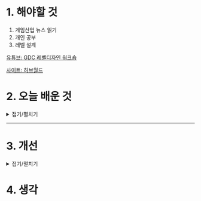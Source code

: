
# 1. 해야할 것

1. 게임산업 뉴스 읽기 
2. 개인 공부  
3. 레벨 설계

[유튜브: GDC 레벨디자인 워크숍](https://www.youtube.com/watch?v=09r1B9cVEQY)

[사이트: 허브월드](https://blog.naver.com/kids1412/222907230716)



# 2. 오늘 배운 것

<details>
<summary>접기/펼치기</summary>

# 허브 레벨디자인
---

## ✅ 1. **핵심 기능 정리**

허브 레벨은 **중심축**입니다. 다음 기능들을 반드시 고려해야 합니다:

| 기능           | 설명                                     |
| ------------ | -------------------------------------- |
| **진입/퇴장 지점** | 미션 시작 전/후로 연결되는 게이트웨이 (포탈, 문, 엘리베이터 등) |
| **상호작용 요소**  | NPC, 상점, 제작대, 퀘스트 보드 등                 |
| **회복/준비 공간** | 휴식 공간, 장비 변경, 회복 아이템 보충 등              |
| **업그레이드**    | 스킬 트리, 장비 강화, 능력 해금 등 성장 관련 시스템        |
| **스토리 전개**   | 컷씬, 대화, 이벤트 트리거 등 내러티브 전달 공간           |

---

## ✅ 2. **심리적 설계 포인트 (플레이어 경험 중심)**

| 항목         | 고려 사항                                      |
| ---------- | ------------------------------------------ |
| **안전함**    | 허브는 적이 없고, 긴장을 내려놓을 수 있는 ‘안식처’ 느낌이 중요      |
| **익숙함**    | 반복 방문이 예상되므로 구조가 **기억하기 쉬워야 함**            |
| **성장의 체감** | 시간이 지날수록 변화(예: 사람 증가, 장식 변화 등)가 있으면 몰입도 상승 |
| **선택의 여지** | 어디로 갈지, 무엇을 할지 **플레이어가 선택할 수 있는 구조** 제공    |

---

## ✅ 3. **공간 구조 디자인 요소**

| 항목               | 설명                                                |
| ---------------- | ------------------------------------------------- |
| **중심부 + 방사형 구조** | 중앙에서 시작해 여러 방향으로 갈 수 있게 설계하면 탐색/기억 쉬움             |
| **시선 유도**        | 시각적 랜드마크(탑, 불빛, 조형물)로 플레이어를 자연스럽게 유도              |
| **동선 분리**        | 핵심 활동(NPC 상호작용)과 보조 활동(수집, 감상)을 공간적으로 분리하면 정돈된 느낌 |
| **복귀 동선 확보**     | 플레이어가 쉽게 돌아올 수 있는 **순환 구조**나 **빠른 이동** 고려         |

---

## ✅ 4. **게임 흐름(Loop)과 연계**

허브는 게임 루프와 연계되어야 의미가 강해집니다.

```text
[전투/미션] → [허브 복귀] → [보상 정산 / 강화 / 다음 준비] → [다음 전투/미션]
```

이 루프를 고려하여:

* **퀘스트 클리어 후 돌아왔을 때 허브가 보상과 회복을 제공하는 구조**
* **새로운 길이 열리는 식의 시각적/공간적 변화**가 이루어지면 좋습니다.

---

## ✅ 5. **유형별 허브 디자인 전략**

| 허브 유형      | 예시                   | 디자인 전략                       |
| ---------- | -------------------- | ---------------------------- |
| **도시형 허브** | 어쌔신크리드, 엘든링의 라운드테이블  | 다양한 상점 + 정보 수집 + 분위기 감상 중심   |
| **거점형 허브** | 몬스터헌터, XCOM          | 반복 업그레이드와 기능 중심 구성, UI 연계 중요 |
| **신비한 허브** | Hollow Knight의 더트마우스 | 감정적/분위기 중심, 서정적인 공간 구성이 중요   |

---

## ✅ 6. **실무적인 디테일 체크리스트**

* [ ] 플레이어가 첫 방문 시 어디로 가야 할지 **시각적으로 명확**한가?
* [ ] 반복 방문 시 이동이 **귀찮지 않은가?** (빠른 이동, 최소한의 장애물 등)
* [ ] NPC 위치나 기능이 **명확하고 기억하기 쉬운가?**
* [ ] 조명, 색상, 구조물 등으로 **영역 구분**이 자연스러운가?
* [ ] 시간이 지남에 따라 **변화/진화**하는가? (스토리 진행에 따른 배치 변경 등)

---

## ✅ 7. **추가 요소 (있으면 몰입도 강화됨)**

| 요소          | 예시                       |
| ----------- | ------------------------ |
| **배경음악 변화** | 낮/밤 혹은 진행도에 따라 분위기 전환    |
| **감성적 디테일** | 고양이, NPC 간 대화, 벽화 등      |
| **비밀 공간**   | 잘 살펴봐야 보이는 보너스 구역, 수집 요소 |
| **시각적 진화**  | 더러웠던 기지 → 점점 밝아지고 사람 늘어남 |

---

## ✳️ 결론

허브 레벨은 단순한 ‘기능 공간’이 아니라 **플레이어가 게임 세계에 소속감을 느끼는 공간**입니다.
**심리적 안정 + 전략적 기능 + 감정적 감각**을 균형 있게 구성하면 훌륭한 허브가 됩니다.

---

원하시면:

* **허브 구조 스케치 예시**
* **엘든링, 갓오브워, 하데스 같은 게임에서의 허브 비교**
* **언리얼 블록아웃 레벨 디자인 팁**


</details>

****


# 3. 개선


<details>
<summary>접기/펼치기</summary>


</details>



# 4. 생각


